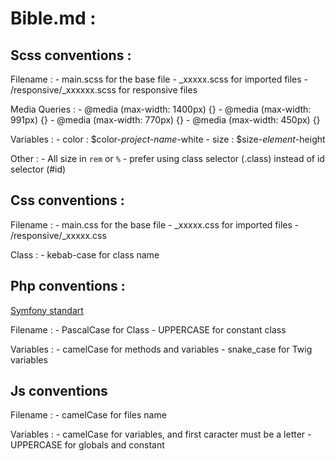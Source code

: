 # Bible.md : 

## Scss conventions :

Filename : 
    - main.scss for the base file
    - _xxxxx.scss for imported files
    - /responsive/_xxxxxx.scss for responsive files

Media Queries : 
    - @media (max-width: 1400px) {}
    - @media (max-width: 991px) {}
    - @media (max-width: 770px) {}
    - @media (max-width: 450px) {}

Variables : 
    - color : $color-*project-name*-white
    - size : $size-*element*-height

Other :
    - All size in `rem` or `%`
    - prefer using class selector (.class) instead of id selector (#id)

## Css conventions :

Filename :
    - main.css for the base file
    - _xxxxx.css for imported files
    - /responsive/_xxxxx.css

Class :
    - kebab-case for class name

## Php conventions :

[Symfony standart](https://symfony.com/doc/current/contributing/code/standards.html)

Filename :
    - PascalCase for Class
    - UPPERCASE for constant class

Variables :
    - camelCase for methods and variables
    - snake_case for Twig variables

## Js conventions

Filename :
    - camelCase for files name

Variables :
    - camelCase for variables, and first caracter must be a letter
    - UPPERCASE for globals and constant
